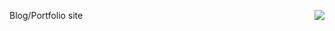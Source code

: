Blog/Portfolio site <a href='https://app.netlify.com/sites/cdrani/deploys'><img align="right" src='https://api.netlify.com/api/v1/badges/c4b7c91d-9154-48a7-a1b4-b07cf0ed1330/deploy-status'/></a>
